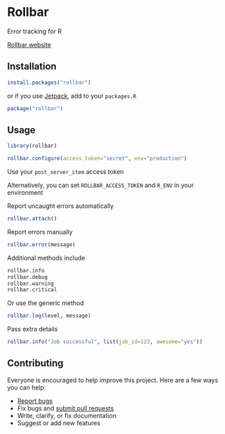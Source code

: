 # Rollbar

Error tracking for R

[Rollbar website](https://rollbar.com/)

## Installation

```r
install.packages("rollbar")
```

or if you use [Jetpack](https://github.com/ankane/jetpack), add to your `packages.R`

```r
package("rollbar")
```

## Usage

```r
library(rollbar)

rollbar.configure(access_token="secret", env="production")
```

Use your `post_server_item` access token

Alternatively, you can set `ROLLBAR_ACCESS_TOKEN` and `R_ENV` in your environment

Report uncaught errors automatically

```r
rollbar.attach()
```

Report errors manually

```r
rollbar.error(message)
```

Additional methods include

```r
rollbar.info
rollbar.debug
rollbar.warning
rollbar.critical
```

Or use the generic method

```r
rollbar.log(level, message)
```

Pass extra details

```r
rollbar.info("Job successful", list(job_id=123, awesome="yes"))
```

## Contributing

Everyone is encouraged to help improve this project. Here are a few ways you can help:

- [Report bugs](https://github.com/ankane/rollbar/issues)
- Fix bugs and [submit pull requests](https://github.com/ankane/rollbar/pulls)
- Write, clarify, or fix documentation
- Suggest or add new features
